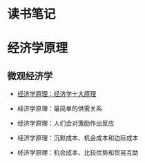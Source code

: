<h1> 读书笔记 </h1>


# 经济学原理

## 微观经济学

- [经济学原理：经济学十大原理](经济学原理：经济学十大原理.md)

- 经济学原理：最简单的供需关系

- 经济学原理：人们会对激励作出反应

- 经济学原理：沉默成本、机会成本和边际成本

- 经济学原理：机会成本、比较优势和贸易互助

  

